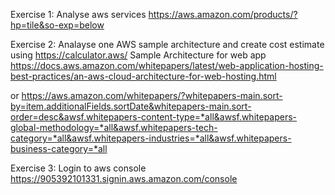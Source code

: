 Exercise 1: Analyse aws services
https://aws.amazon.com/products/?hp=tile&so-exp=below

Exercise 2:
Analayse one AWS sample architecture and create cost estimate using https://calculator.aws/
Sample Architecture for web app 
https://docs.aws.amazon.com/whitepapers/latest/web-application-hosting-best-practices/an-aws-cloud-architecture-for-web-hosting.html

or 
https://aws.amazon.com/whitepapers/?whitepapers-main.sort-by=item.additionalFields.sortDate&whitepapers-main.sort-order=desc&awsf.whitepapers-content-type=*all&awsf.whitepapers-global-methodology=*all&awsf.whitepapers-tech-category=*all&awsf.whitepapers-industries=*all&awsf.whitepapers-business-category=*all

Exercise 3:
Login to aws console
https://905392101331.signin.aws.amazon.com/console

